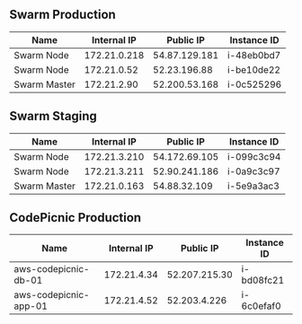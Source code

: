 ## Swarm Production
|  Name | Internal IP  | Public IP  | Instance ID |
|---|---|---|---|
| Swarm Node  | 172.21.0.218  |  54.87.129.181  | i-48eb0bd7
| Swarm Node  | 172.21.0.52  |  52.23.196.88  | i-be10de22
| Swarm Master  | 172.21.2.90  |  52.200.53.168  | i-0c525296
## Swarm Staging
|  Name | Internal IP  | Public IP  | Instance ID |
|---|---|---|---|
| Swarm Node  | 172.21.3.210  |  54.172.69.105  | i-099c3c94
| Swarm Node  | 172.21.3.211  |  52.90.241.186  | i-0a9c3c97
| Swarm Master  | 172.21.0.163  |  54.88.32.109  | i-5e9a3ac3
## CodePicnic Production
|  Name | Internal IP  | Public IP  | Instance ID |
|---|---|---|---|
| aws-codepicnic-db-01  | 172.21.4.34  |  52.207.215.30  | i-bd08fc21
| aws-codepicnic-app-01  | 172.21.4.52  |  52.203.4.226  | i-6c0efaf0
